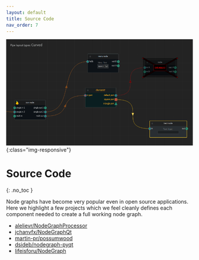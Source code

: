 ```yaml
---
layout: default
title: Source Code
nav_order: 7
---
```


![Node graph](../assets/nodegraphqt2.gif){:class="img-responsive"}

# Source Code
{: .no_toc }


Node graphs have become very popular even in open source applications. Here we highlight a few projects which we feel cleanly defines each component needed to create a full working node graph. 

* [alelievr/NodeGraphProcessor](https://github.com/alelievr/NodeGraphProcessor) 
* [jchanvfx/NodeGraphQt](https://github.com/jchanvfx/NodeGraphQt)
* [martin-pr/possumwood](https://github.com/martin-pr/possumwood)
* [dsideb/nodegraph-pyqt](https://github.com/dsideb/nodegraph-pyqt)
* [lifeisforu/NodeGraph](https://github.com/lifeisforu/NodeGraph)

